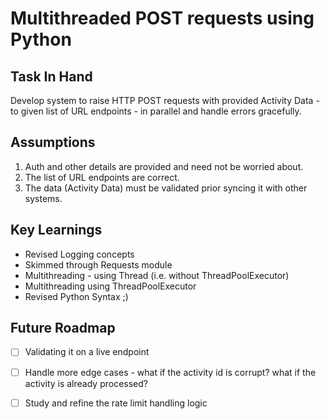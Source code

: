 # Multithreaded POST requests using Python

## Task In Hand
Develop system to raise HTTP POST requests with provided Activity Data - to given list of URL endpoints - in parallel and handle errors gracefully.

## Assumptions
1. Auth and other details are provided and need not be worried about.
2. The list of URL endpoints are correct.
3. The data (Activity Data) must be validated prior syncing it with other systems.

## Key Learnings
- Revised Logging concepts
- Skimmed through Requests module
- Multithreading - using Thread (i.e. without ThreadPoolExecutor)
- Multithreading using ThreadPoolExecutor
- Revised Python Syntax ;)

## Future Roadmap
- [ ] Validating it on a live endpoint
- [ ] Handle more edge cases - what if the activity id is corrupt? what if the activity is already processed?
- [ ] Study and refine the rate limit handling logic


